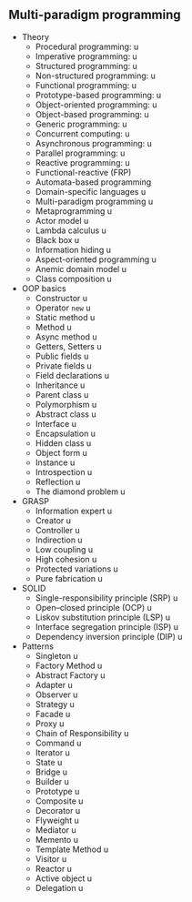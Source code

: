 ## Multi-paradigm programming

- Theory
  - Procedural programming: u
  - Imperative programming: u
  - Structured programming: u
  - Non-structured programming: u
  - Functional programming: u
  - Prototype-based programming: u
  - Object-oriented programming: u
  - Object-based programming: u
  - Generic programming: u
  - Concurrent computing: u
  - Asynchronous programming: u
  - Parallel programming: u
  - Reactive programming: u
  - Functional-reactive (FRP)
  - Automata-based programming
  - Domain-specific languages u
  - Multi-paradigm programming u
  - Metaprogramming u
  - Actor model u
  - Lambda calculus u
  - Black box u
  - Information hiding u
  - Aspect-oriented programming u
  - Anemic domain model u
  - Class composition u
- OOP basics
  - Constructor u
  - Operator `new` u
  - Static method u
  - Method u
  - Async method u
  - Getters, Setters u
  - Public fields u
  - Private fields u
  - Field declarations u
  - Inheritance u
  - Parent class u
  - Polymorphism u
  - Abstract class u
  - Interface u
  - Encapsulation u
  - Hidden class u
  - Object form u
  - Instance u
  - Introspection u
  - Reflection u
  - The diamond problem u
- GRASP
  - Information expert u
  - Creator u
  - Controller u
  - Indirection u
  - Low coupling u
  - High cohesion u
  - Protected variations u
  - Pure fabrication u
- SOLID
  - Single-responsibility principle (SRP) u
  - Open–closed principle (OCP) u
  - Liskov substitution principle (LSP) u
  - Interface segregation principle (ISP) u
  - Dependency inversion principle (DIP) u
- Patterns
  - Singleton u
  - Factory Method u
  - Abstract Factory u
  - Adapter u
  - Observer u
  - Strategy u
  - Facade u
  - Proxy u
  - Chain of Responsibility u
  - Command u
  - Iterator u
  - State u
  - Bridge u
  - Builder u
  - Prototype u
  - Composite u
  - Decorator u
  - Flyweight u
  - Mediator u
  - Memento u
  - Template Method u
  - Visitor u
  - Reactor u
  - Active object u
  - Delegation u
